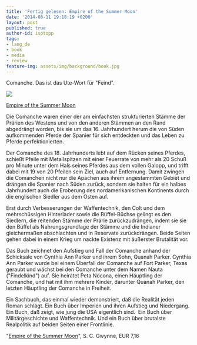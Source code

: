 ```yaml
---
title: 'Fertig gelesen: Empire of the Summer Moon'
date: '2014-08-11 19:18:19 +0200'
layout: post
published: true
author-id: isotopp
tags:
- lang_de
- book
- media
- review
feature-img: assets/img/background/book.jpg
---
```

Comanche. Das ist das Ute-Wort für "Feind".

[![](/uploads/2014/08/empire-summer-moon.jpg)](https://www.amazon.de/Empire-Summer-Moon-Comanches-Powerful-ebook/dp/B003KN3MDG)

[Empire of the Summer Moon](https://www.amazon.de/Empire-Summer-Moon-Comanches-Powerful-ebook/dp/B003KN3MDG)

Die Comanche waren einer der am einfachsten strukturierten Stämme der Prärien des Westens und von den anderen Stämmen an den Rand abgedrängt worden, bis sie um das 16. Jahrhundert herum die von Süden aufkommenden Pferde der Spanier für sich entdeckten und das Leben zu Pferde perfektionierten.

Der Comanche des 18. Jahrhunderts lebt auf dem Rücken seines Pferdes, schießt Pfeile mit Metallspitzen mit einer Feuerrate von mehr als 20 Schuß pro Minute unter dem Hals seines Pferdes aus dem vollen Galopp, und trifft dabei mit 19 von 20 Pfeilen sein Ziel, auch auf Entfernung. Damit zwingen die Comanchen nicht nur die Apachen aus ihrem angestammten Gebiet und drängen die Spanier nach Süden zurück, sondern sie halten für ein halbes Jahrhundert auch die Eroberung des nordamerikanischen Kontinents durch die englischen Siedler aus dem Osten auf.

Erst durch Verbesserungen der Waffentechnik, den Colt und dem mehrschüssigen Hinterlader sowie die Büffel-Büchse gelingt es den Siedlern, die reitenden Stämme der Prärie zurückzudrängen, indem sie sie den Büffel als Nahrungsgrundlage der Stämme und die Indianer gleichermaßen abschlachten und in Reservate zurückdrängen. Beide Seiten gehen dabei in einem Krieg um nackte Existenz mit äußerster Brutalität vor.

Das Buch zeichnet den Aufstieg und Fall der Comanche anhand der Schicksale von Cynthia Ann Parker und ihrem Sohn, Quanah Parker. Cynthia Ann Parker wurde bei einem Überfall der Comanche auf Fort Parker, Texas geraubt und wächst bei den Comanche unter dem Namen Nauta ("Findelkind") auf. Sie heiratet Peta Nocona, einen Häuptling der Comanche, und hat mit ihm mehrere Kinder, darunter Quanah Parker, den letzten Häuptling der Comanche in Freiheit.

Ein Sachbuch, das einmal wieder demonstriert, daß die Realität jeden Roman schlägt. Ein Buch über Imperien und ihren Aufstieg und Niedergang. Ein Buch, daß zeigt, wie jung die USA eigentlich sind.  Ein Buch über Militärgeschichte und Waffentechnik. Und ein Buch über brutalste Realpolitik auf beiden Seiten einer Frontlinie.

"[Empire of the Summer Moon](https://www.amazon.de/Empire-Summer-Moon-Comanches-Powerful-ebook/dp/B003KN3MDG)", S. C. Gwynne, EUR 7,16


